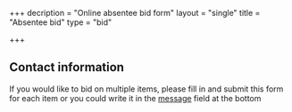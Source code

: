 +++
decription = "Online absentee bid form"
layout = "single"
title = "Absentee bid"
type = "bid"

+++

## Contact information

If you would like to bid on multiple items, please fill in and submit this form for each item or you could write it in the [message](#message) field at the bottom
